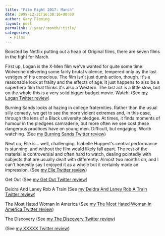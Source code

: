 ```yaml
---
title: "Film Fight 2017: March"
date: 3999-12-31T16:30:16+00:00
author: Gary Fleming
layout: post
permalink: /:year/:month/:title/
categories:
  - Films
---
```


Boosted by Netflix putting out a heap of Original films, there are seven films in the fight for March.

First up, Logan is the X-Men film we've wanted for quite some time: Wolverine delivering some fairly brutal violence, tempered only by the last vestiges of his conscious. The film isn't just dumb action, though. It's a reasonable look at frailty and the effects of age. It just happens to also be a superhero film that thinks it's also a Western. The last act is a little slow, but on the whole this is a very solid bigger budget movie. Watch.  (See [my Logan Twitter review](https://twitter.com/garyfleming/status/840958569621147648))

Burning Sands looks at hazing in college fraternities. Rather than the usual silly comedy, we get to see the more violent extremes and, in this case, through the lens of a Black university pledgee. At times, it finds moments of humour in the pledgees camraderie, but more often we see cost these dangerous practices have on young men. Difficult, but engaging. Worth watching. (See [my Burning Sands Twitter review](https://twitter.com/garyfleming/status/841734791724732417))

Next up, Elle is... well, challenging. Isabelle Huppert's central performance is stunning, and without the film would likely fall apart. The rest of the material is controversial and often hard to watch, dealing pointedly with subjects that are usually dealt with differently. Almost two months on, and I can't honestly say I enjoyed it as a whole but it certainly made an impression. (See [my Elle Twitter review](https://twitter.com/garyfleming/status/841735243275096064))

Get Out (See [my Get Out Twitter review](https://twitter.com/garyfleming/status/845366255817297920))

Deidra And Laney Rob A Train (See [my Deidra And Laney Rob A Train Twitter review](https://twitter.com/garyfleming/status/845366478920732673))


The Most Hated Woman In America (See [my The Most Hated Woman In America Twitter review](https://twitter.com/garyfleming/status/847173004505354241))

The Discovery (See [my The Discovery Twitter review](https://twitter.com/garyfleming/status/847917011250413568))

(See [my XXXXX Twitter review]())
